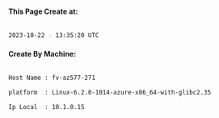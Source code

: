 
   
#### This Page Create at:

```bash

2023-10-22 - 13:35:20 UTC

```

#### Create By Machine:

```bash

Host Name : fv-az577-271

platform  : Linux-6.2.0-1014-azure-x86_64-with-glibc2.35

Ip Local  : 10.1.0.15

```

